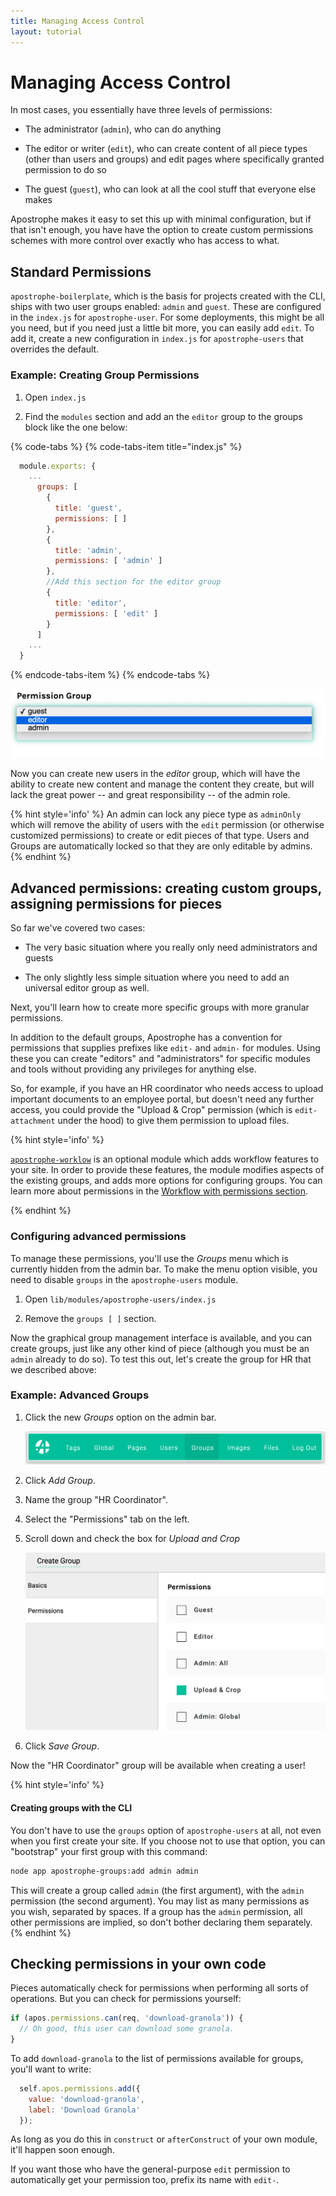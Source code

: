 ```yaml
---
title: Managing Access Control
layout: tutorial
---
```


# Managing Access Control

In most cases, you essentially have three levels of permissions:

* The administrator (`admin`), who can do anything

* The editor or writer (`edit`), who can create content of all piece types (other than users and groups) and edit pages where specifically granted permission to do so

* The guest (`guest`), who can look at all the cool stuff that everyone else makes

Apostrophe makes it easy to set this up with minimal configuration, but if that isn't enough, you have have the option to create custom permissions schemes with more control over exactly who has access to what.

## Standard Permissions

`apostrophe-boilerplate`, which is the basis for projects created with the CLI, ships with two user groups enabled: `admin` and `guest`. These are configured in the `index.js` for `apostrophe-user`. For some deployments, this might be all you need, but if you need just a little bit more, you can easily add `edit`. To add it, create a new configuration in `index.js` for `apostrophe-users` that overrides the default.

### Example: Creating Group Permissions

1. Open `index.js`

2. Find the `modules` section and add an the `editor` group to the groups block like the one below:

{% code-tabs %}
{% code-tabs-item title="index.js" %}
```javascript
  module.exports: {
  	...
      groups: [
        {
          title: 'guest',
          permissions: [ ]
        },
        {
          title: 'admin',
          permissions: [ 'admin' ]
        },
        //Add this section for the editor group
        {
          title: 'editor',
          permissions: [ 'edit' ]
        }
      ]
    ...
  }
```
{% endcode-tabs-item %}
{% endcode-tabs %}

![](/.gitbook/assets/user-add-editor.png)

Now you can create new users in the *editor* group, which will have the ability to create new content and manage the content they create, but will lack the great power -- and great responsibility -- of the admin role.

{% hint style='info' %}
An admin can lock any piece type as `adminOnly` which will remove the ability of users with the `edit` permission (or otherwise customized permissions) to create or edit pieces of that type. Users and Groups are automatically locked so that they are only editable by admins.
{% endhint %}


## Advanced permissions: creating custom groups, assigning permissions for pieces

So far we've covered two cases:

* The very basic situation where you really only need administrators and guests

* The only slightly less simple situation where you need to add an universal editor group as well.

Next, you'll learn how to create more specific groups with more granular permissions. 

In addition to the default groups, Apostrophe has a convention for permissions that supplies prefixes like `edit-` and `admin-` for modules. Using these you can create "editors" and "administrators" for specific modules and tools without providing any privileges for anything else.

So, for example, if you have an HR coordinator who needs access to upload important documents to an employee portal, but doesn't need any further access, you could provide the "Upload & Crop" permission (which is `edit-attachment` under the hood) to give them permission to upload files.

{% hint style='info' %}

[`apostrophe-worklow`](https://github.com/apostrophecms/apostrophe-workflow) is an optional module which adds workflow features to your site. In order to provide these features, the module modifies aspects of the existing groups, and adds more options for configuring groups. You can learn more about permissions in the [Workflow with permissions section](https://github.com/apostrophecms/apostrophe-workflow#user-content-workflow-with-permissions-limiting-who-can-do-what).

{% endhint %}

### Configuring advanced permissions

To manage these permissions, you'll use the *Groups* menu which is currently hidden from the admin bar. To make the menu option visible, you need to disable `groups` in the `apostrophe-users` module.

1. Open `lib/modules/apostrophe-users/index.js`

2. Remove the `groups [ ]` section.

Now the graphical group management interface is available, and you can create groups, just like any other kind of piece (although you must be an `admin` already to do so). To test this out, let's create the group for HR that we described above:

### Example: Advanced Groups

1. Click the new *Groups* option on the admin bar.

    ![](/.gitbook/assets/user-group-bar.png)

2. Click *Add Group*.

3. Name the group "HR Coordinator".

4. Select the "Permissions" tab on the left.

5. Scroll down and check the box for *Upload and Crop*

    ![](/.gitbook/assets/user-group-permissions.png)

6. Click *Save Group*.

Now the "HR Coordinator" group will be available when creating a user!

{% hint style='info' %}
#### Creating groups with the CLI
You don't have to use the `groups` option of `apostrophe-users` at all, not even when you first create your site. If you choose not to use that option, you can "bootstrap" your first group with this command:

```bash
node app apostrophe-groups:add admin admin
```

This will create a group called `admin` (the first argument), with the `admin` permission (the second argument). You may list as many permissions as you wish, separated by spaces. If a group has the `admin` permission, all other permissions are implied, so don't bother declaring them separately.
{% endhint %}

## Checking permissions in your own code

Pieces automatically check for permissions when performing all sorts of operations. But you can check for permissions yourself:

```javascript
if (apos.permissions.can(req, 'download-granola')) {
  // Oh good, this user can download some granola.
}
```

To add `download-granola` to the list of permissions available for groups, you'll want to write:

```javascript
  self.apos.permissions.add({
    value: 'download-granola',
    label: 'Download Granola'
  });
```

As long as you do this in `construct` or `afterConstruct` of your own module, it'll happen soon enough.

If you want those who have the general-purpose `edit` permission to automatically get your permission too, prefix its name with `edit-`.